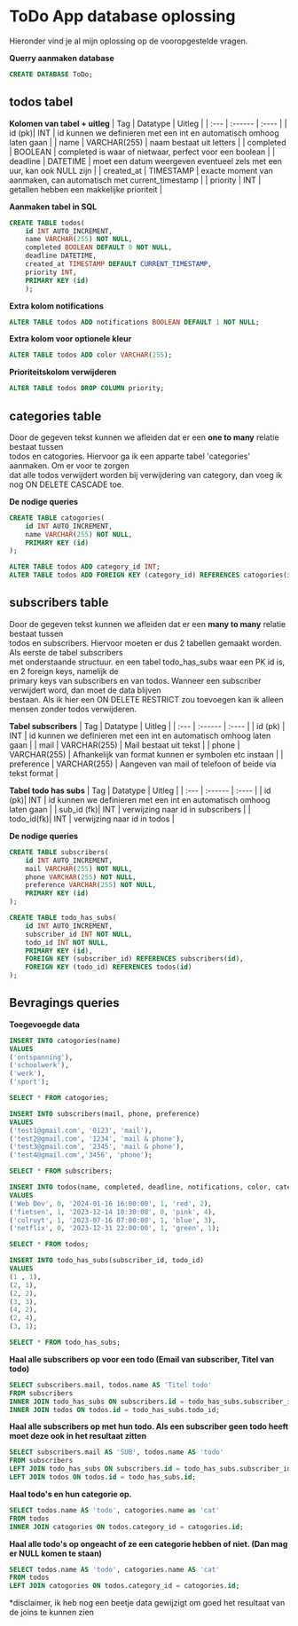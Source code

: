 # ToDo App database oplossing

Hieronder vind je al mijn oplossing op de vooropgestelde vragen.

**Querry aanmaken database**
```sql 
CREATE DATABASE ToDo;
```

## todos tabel
**Kolomen van tabel + uitleg**
| Tag        | Datatype      | Uitleg                                                                 |
| :---       | :------       | :----                                                                  |
| id     (pk)| INT           | id kunnen we definieren met een int en automatisch omhoog laten gaan   | 
| name       | VARCHAR(255)  | naam bestaat uit letters                                               |
| completed  | BOOLEAN       | completed is waar of nietwaar, perfect voor een boolean                |
| deadline   | DATETIME      | moet een datum weergeven eventueel zels met een uur, kan ook NULL zijn |
| created_at | TIMESTAMP     | exacte moment van aanmaken, can automatisch met current_timestamp      |
| priority   | INT           | getallen hebben een makkelijke prioriteit                              |

**Aanmaken tabel in SQL**
```sql
CREATE TABLE todos(
    id INT AUTO_INCREMENT,
    name VARCHAR(255) NOT NULL,
    completed BOOLEAN DEFAULT 0 NOT NULL,
    deadline DATETIME,
    created_at TIMESTAMP DEFAULT CURRENT_TIMESTAMP,
    priority INT,
    PRIMARY KEY (id)
    );
```

**Extra kolom notifications**
```sql
ALTER TABLE todos ADD notifications BOOLEAN DEFAULT 1 NOT NULL;
```

**Extra kolom voor optionele kleur**
```sql
ALTER TABLE todos ADD color VARCHAR(255);
```

**Prioriteitskolom verwijderen**
```sql
ALTER TABLE todos DROP COLUMN priority;
```

## categories table
Door de gegeven tekst kunnen we afleiden dat er een **one to many** relatie bestaat tussen<br>
todos en catogories. Hiervoor ga ik een apparte tabel 'categories' aanmaken. Om er voor te zorgen<br>
dat alle todos verwijdert worden bij verwijdering van category, dan voeg ik nog ON DELETE CASCADE toe.

**De nodige queries**
```sql
CREATE TABLE catogories(
	id INT AUTO_INCREMENT,
	name VARCHAR(255) NOT NULL,
    PRIMARY KEY (id)
);

ALTER TABLE todos ADD category_id INT;
ALTER TABLE todos ADD FOREIGN KEY (category_id) REFERENCES catogories(id) ON DELETE CASCADE;

```

## subscribers table
Door de gegeven tekst kunnen we afleiden dat er een **many to many** relatie bestaat tussen<br>
todos en subscribers. Hiervoor moeten er dus 2 tabellen gemaakt worden. Als eerste de tabel subscribers<br>
met onderstaande structuur. en een tabel todo_has_subs waar een PK id is, en 2 foreign keys, namelijk de <br>
primary keys van subscribers en van todos. Wanneer een subscriber verwijdert word, dan moet de data blijven<br>
bestaan. Als ik hier een ON DELETE RESTRICT zou toevoegen kan ik alleen mensen zonder todos verwijderen.

**Tabel subscribers**
| Tag        | Datatype      | Uitleg                                                               |
| :---       | :------       | :----                                                                |
| id    (pk) | INT           | id kunnen we definieren met een int en automatisch omhoog laten gaan |
| mail       | VARCHAR(255)  | Mail bestaat uit tekst                                               |
| phone      | VARCHAR(255)  | Afhankelijk van format kunnen er symbolen etc instaan                |
| preference | VARCHAR(255)  | Aangeven van mail of telefoon of beide via tekst format              |

**Tabel todo has subs**
| Tag        | Datatype      | Uitleg                                                               |
| :---       | :------       | :----                                                                |
| id     (pk)| INT           | id kunnen we definieren met een int en automatisch omhoog laten gaan |
| sub_id (fk)| INT           | verwijzing naar id in subscribers                                    |
| todo_id(fk)| INT           | verwijzing naar id in todos                                          |
 

**De nodige queries**
```sql
CREATE TABLE subscribers(
	id INT AUTO_INCREMENT,
    mail VARCHAR(255) NOT NULL,
    phone VARCHAR(255) NOT NULL,
    preference VARCHAR(255) NOT NULL,
	PRIMARY KEY (id)
);

CREATE TABLE todo_has_subs(
	id INT AUTO_INCREMENT,
    subscriber_id INT NOT NULL,
    todo_id INT NOT NULL,
    PRIMARY KEY (id),
    FOREIGN KEY (subscriber_id) REFERENCES subscribers(id),
    FOREIGN KEY (todo_id) REFERENCES todos(id)
);
```

## Bevragings queries

**Toegevoegde data**
```sql
INSERT INTO catogories(name)
VALUES
('ontspanning'),
('schoolwerk'),
('werk'),
('sport');

SELECT * FROM catogories;

INSERT INTO subscribers(mail, phone, preference)
VALUES
('test1@gmail.com', '0123', 'mail'),
('test2@gmail.com', '1234', 'mail & phone'),
('test3@gmail.com', '2345', 'mail & phone'),
('test4@gmail.com','3456', 'phone');

SELECT * FROM subscribers;

INSERT INTO todos(name, completed, deadline, notifications, color, category_id)
VALUES
('Web Dev', 0, '2024-01-16 16:00:00', 1, 'red', 2),
('fietsen', 1, '2023-12-14 10:30:00', 0, 'pink', 4),
('colruyt', 1, '2023-07-16 07:00:00', 1, 'blue', 3),
('netflix', 0, '2023-12-31 22:00:00', 1, 'green', 1);

SELECT * FROM todos;

INSERT INTO todo_has_subs(subscriber_id, todo_id)
VALUES
(1 , 1),
(2, 1),
(2, 2),
(3, 3),
(4, 2),
(2, 4),
(3, 1);

SELECT * FROM todo_has_subs;
```

**Haal alle subscribers op voor een todo (Email van subscriber, Titel van todo)**
```sql
SELECT subscribers.mail, todos.name AS 'Titel todo'
FROM subscribers
INNER JOIN todo_has_subs ON subscribers.id = todo_has_subs.subscriber_id
INNER JOIN todos ON todos.id = todo_has_subs.todo_id;
```

**Haal alle subscribers op met hun todo. Als een subscriber geen todo heeft moet deze ook in het resultaat zitten**
```sql
SELECT subscribers.mail AS 'SUB', todos.name AS 'todo'
FROM subscribers
LEFT JOIN todo_has_subs ON subscribers.id = todo_has_subs.subscriber_id
LEFT JOIN todos ON todos.id = todo_has_subs.id;
```

**Haal todo's en hun categorie op.**
```sql
SELECT todos.name AS 'todo', catogories.name as 'cat'
FROM todos
INNER JOIN catogories ON todos.category_id = catogories.id;
```

**Haal alle todo's op ongeacht of ze een categorie hebben of niet. (Dan mag er NULL komen te staan)**
```sql
SELECT todos.name AS 'todo', catogories.name AS 'cat'
FROM todos
LEFT JOIN catogories ON todos.category_id = catogories.id;	
```

*disclaimer, ik heb nog een beetje data gewijzigt om goed het resultaat van de joins te kunnen zien
